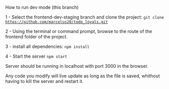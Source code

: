 How to run dev mode (this branch)

1 - Select the frontend-dev-staging branch and clone the project:
<code>git clone https://github.com/marcelus20/todo_loyals.git</code>

2 - Using the terminal or command prompt, browse to the route of the frontend folder of the project.

3 - install all dependencies:
<code>npm install</code>

4 - Start the server
<code>npm start</code>

Server should be running in localhost with port 3000 in the browser. 

Any code you modify will live update as long as the file is saved, whithout having to kill the server and restart it. 